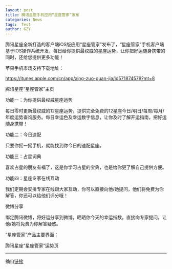 ```yaml
---
layout: post
title: 腾讯星座手机应用“星座管家”发布
categories: News
tags:  Test
author: GZY
---
```


腾讯星座全新打造的客户端iOS版应用“星座管家”发布了，“星座管家”手机客户端基于IOS操作系统开发，每日给你提供最权威的星座运势，让你把好运随身携带的同时，还给您提供更多功能！

苹果手机市场支持下载地址：

https://itunes.apple.com/cn/app/xing-zuo-guan-jia/id571874579?mt=8

腾讯星座“星座管家”主页

功能一：为你提供最权威星座运势

每日零时更新最权威的12星座运势，提供完全免费的12星座今日/明日/每周/每月/年度运势查询服务。每日幸运色及幸运数字信息，让你及时了解开运指南，把好运随身携带！

功能二：今日速配

只要你摇一摇手机，就能找到你今日的速配星座。

功能三：占星词典

喜欢占星的朋友有福了，这是你学习占星的宝典，也是给你更了解自己提供方便。

功能四：星座专家在线互动

我们定期会安排专家在线跟大家互动，你可以直接向他/她提问，他们将免费为你解答，你还可以给他们评分哦！

微博分享

绑定腾讯微博，将好运分享到微博，晒晒你今天的幸运指数。直接向专家提问，让他/她将免费为你解答疑惑。

“星座管家”产品主要界面：

腾讯星座“星座管家”运势页

*****

摘自[链接](http://astro.fashion.qq.com/a/20121030/000022.htm)